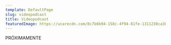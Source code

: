 ```yaml
---
template: DefaultPage
slug: videopodcast
title: Videopodcast
featuredImage: https://ucarecdn.com/8c7b6b94-158c-4f94-81fe-1311238ca38f/
---
```

PRÓXIMAMENTE